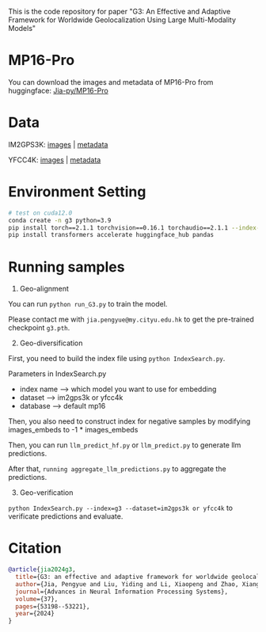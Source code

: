 This is the code repository for paper "G3: An Effective and Adaptive Framework for Worldwide Geolocalization Using Large Multi-Modality Models"

# MP16-Pro

You can download the images and metadata of MP16-Pro from huggingface: [Jia-py/MP16-Pro](https://huggingface.co/datasets/Jia-py/MP16-Pro/tree/main)

# Data

IM2GPS3K: [images](http://www.mediafire.com/file/7ht7sn78q27o9we/im2gps3ktest.zip) | [metadata](https://raw.githubusercontent.com/TIBHannover/GeoEstimation/original_tf/meta/im2gps3k_places365.csv)

YFCC4K: [images](http://www.mediafire.com/file/3og8y3o6c9de3ye/yfcc4k.zip) | [metadata](https://github.com/TIBHannover/GeoEstimation/releases/download/pytorch/yfcc25600_places365.csv)

# Environment Setting

```bash
# test on cuda12.0
conda create -n g3 python=3.9
pip install torch==2.1.1 torchvision==0.16.1 torchaudio==2.1.1 --index-url https://download.pytorch.org/whl/cu121
pip install transformers accelerate huggingface_hub pandas
```

# Running samples

1. Geo-alignment

You can run `python run_G3.py` to train the model.

Please contact me with `jia.pengyue@my.cityu.edu.hk` to get the pre-trained checkpoint `g3.pth`.

2. Geo-diversification

First, you need to build the index file using `python IndexSearch.py`. 

Parameters in IndexSearch.py
- index name --> which model you want to use for embedding
- dataset --> im2gps3k or yfcc4k
- database --> default mp16

Then, you also need to construct index for negative samples by modifying images_embeds to -1 * images_embeds

Then, you can run `llm_predict_hf.py` or `llm_predict.py` to generate llm predictions.

After that, `running aggregate_llm_predictions.py` to aggregate the predictions.

3. Geo-verification

`python IndexSearch.py --index=g3 --dataset=im2gps3k or yfcc4k` to verificate predictions and evaluate.

# Citation

```bib
@article{jia2024g3,
  title={G3: an effective and adaptive framework for worldwide geolocalization using large multi-modality models},
  author={Jia, Pengyue and Liu, Yiding and Li, Xiaopeng and Zhao, Xiangyu and Wang, Yuhao and Du, Yantong and Han, Xiao and Wei, Xuetao and Wang, Shuaiqiang and Yin, Dawei},
  journal={Advances in Neural Information Processing Systems},
  volume={37},
  pages={53198--53221},
  year={2024}
}
```
